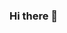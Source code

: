 ### Hi there 👋
<img scr="https://th.bing.com/th/id/OIP.xiyXWg0MNEERLR8UasCv0wHaHa?pid=ImgDet&rs=1" width:100px>

<!--
**FemilyBot/FemilyBot** is a ✨ _special_ ✨ repository because its `README.md` (this file) appears on your GitHub profile.

Here are some ideas to get you started:

- 🔭 I’m currently working on ...
- 🌱 I’m currently learning ...
- 👯 I’m looking to collaborate on ...
- 🤔 I’m looking for help with ...
- 💬 Ask me about ...
- 📫 How to reach me: ...
- 😄 Pronouns: ...
- ⚡ Fun fact: ...
-->
